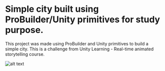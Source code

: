 # Simple city built using ProBuilder/Unity primitives for study purpose.

This project was made using ProBuilder and Unity primitives to build a simple city. This is a challenge from Unity Learning - Real-time animated storytelling course.

![alt text](https://connect-prd-cdn.unity.com/20210119/learn/images/a7b483bd-8ef1-4b27-b5a4-49ba791e6bd3_My_Town.PNG.1000x0x1.webp)
